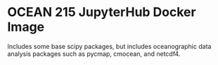 # OCEAN 215 JupyterHub Docker Image
Includes some base scipy packages, but includes oceanographic data analysis
packages such as pycmap, cmocean, and netcdf4. <br>
